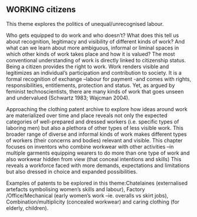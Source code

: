 ## WORKING citizens

This theme explores the politics of unequal/unrecognised labour.

Who gets equipped to do work and who doesn’t? What does this tell us about recognition, legitimacy and visibility of different kinds of work? And what can we learn about more ambiguous, informal or liminal spaces in which other kinds of work takes place and how it is valued? The most conventional understanding of work is directly linked to citizenship status. Being a citizen provides the right to work. Work renders visible and legitimizes an individual’s participation and contribution to society. It is a formal recognition of exchange –labour for payment -and comes with rights, responsibilities, entitlements, protection and status. Yet, as argued by feminist technoscientists, there are many kinds of work that goes unseen and undervalued (Schwartz 1983; Wajcman 2004).

Approaching the clothing patent archive to explore how ideas around work are materialized over time and place reveals not only the expected categories of well-prepared and dressed workers (i.e. specific types of laboring men) but also a plethora of other types of less visible work. This broader range of diverse and informal kinds of work makes different types of workers (their concerns and bodies) relevant and visible. This chapter focuses on inventors who combine workwear with other activities –in multiple garments equipping wearers to do more than one type of work and also workwear hidden from view (that conceal intentions and skills) This reveals a workforce faced with more demands, expectations and limitations but also dressed in choice and expanded possibilities.

Examples of patents to be explored in this theme:Chatelaines (externalised artefacts symbolising women’s skills and labour), Factory /Office/Mechanical (early women’s work –ie. overalls vs skirt jobs), Combination/multiplicity (concealed workwear) and caring clothing (for elderly, children).